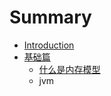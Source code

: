 # Summary

* [Introduction](README.md)
* [基础篇](chapter1.md)
   * [什么是内存模型](shi_yao_shi_nei_cun_mo_xing.md)
   * jvm

